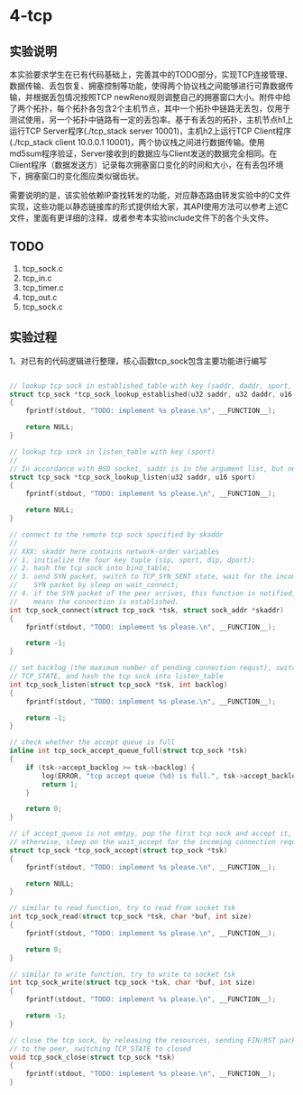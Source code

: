 # 4-tcp

## 实验说明

本实验要求学生在已有代码基础上，完善其中的TODO部分，实现TCP连接管理、数据传输、丢包恢复、拥塞控制等功能，使得两个协议栈之间能够进行可靠数据传输，并根据丢包情况按照TCP newReno规则调整自己的拥塞窗口大小。附件中给了两个拓扑，每个拓扑各包含2个主机节点，其中一个拓扑中链路无丢包，仅用于测试使用，另一个拓扑中链路有一定的丢包率。基于有丢包的拓扑，主机节点h1上运行TCP Server程序(./tcp_stack server 10001)，主机h2上运行TCP Client程序(./tcp_stack client 10.0.0.1 10001)，两个协议栈之间进行数据传输。使用md5sum程序验证，Server接收到的数据应与Client发送的数据完全相同。在Client程序（数据发送方）记录每次拥塞窗口变化的时间和大小，在有丢包环境下，拥塞窗口的变化图应类似锯齿状。

需要说明的是，该实验依赖IP查找转发的功能，对应静态路由转发实验中的C文件实现，这些功能以静态链接库的形式提供给大家，其API使用方法可以参考上述C文件，里面有更详细的注释，或者参考本实验include文件下的各个头文件。


## TODO
1. tcp_sock.c
2. tcp_in.c
3. tcp_timer.c
4. tcp_out.c
5. tcp_sock.c 


## 实验过程

1、对已有的代码逻辑进行整理，核心函数tcp_sock包含主要功能进行编写

```c

// lookup tcp sock in established_table with key (saddr, daddr, sport, dport)
struct tcp_sock *tcp_sock_lookup_established(u32 saddr, u32 daddr, u16 sport, u16 dport)
{
	fprintf(stdout, "TODO: implement %s please.\n", __FUNCTION__);

	return NULL;
}

// lookup tcp sock in listen_table with key (sport)
//
// In accordance with BSD socket, saddr is in the argument list, but never used.
struct tcp_sock *tcp_sock_lookup_listen(u32 saddr, u16 sport)
{
	fprintf(stdout, "TODO: implement %s please.\n", __FUNCTION__);

	return NULL;
}

// connect to the remote tcp sock specified by skaddr
//
// XXX: skaddr here contains network-order variables
// 1. initialize the four key tuple (sip, sport, dip, dport);
// 2. hash the tcp sock into bind_table;
// 3. send SYN packet, switch to TCP_SYN_SENT state, wait for the incoming
//    SYN packet by sleep on wait_connect;
// 4. if the SYN packet of the peer arrives, this function is notified, which
//    means the connection is established.
int tcp_sock_connect(struct tcp_sock *tsk, struct sock_addr *skaddr)
{
	fprintf(stdout, "TODO: implement %s please.\n", __FUNCTION__);

	return -1;
}

// set backlog (the maximum number of pending connection requst), switch the
// TCP_STATE, and hash the tcp sock into listen_table
int tcp_sock_listen(struct tcp_sock *tsk, int backlog)
{
	fprintf(stdout, "TODO: implement %s please.\n", __FUNCTION__);

	return -1;
}

// check whether the accept queue is full
inline int tcp_sock_accept_queue_full(struct tcp_sock *tsk)
{
	if (tsk->accept_backlog >= tsk->backlog) {
		log(ERROR, "tcp accept queue (%d) is full.", tsk->accept_backlog);
		return 1;
	}

	return 0;
}

// if accept_queue is not emtpy, pop the first tcp sock and accept it,
// otherwise, sleep on the wait_accept for the incoming connection requests
struct tcp_sock *tcp_sock_accept(struct tcp_sock *tsk)
{
	fprintf(stdout, "TODO: implement %s please.\n", __FUNCTION__);

	return NULL;
}

// similar to read function, try to read from socket tsk
int tcp_sock_read(struct tcp_sock *tsk, char *buf, int size)
{
	fprintf(stdout, "TODO: implement %s please.\n", __FUNCTION__);

	return 0;
}

// similar to write function, try to write to socket tsk
int tcp_sock_write(struct tcp_sock *tsk, char *buf, int size)
{
	fprintf(stdout, "TODO: implement %s please.\n", __FUNCTION__);

	return -1;
}

// close the tcp sock, by releasing the resources, sending FIN/RST packet
// to the peer, switching TCP_STATE to closed
void tcp_sock_close(struct tcp_sock *tsk)
{
	fprintf(stdout, "TODO: implement %s please.\n", __FUNCTION__);
}

```
